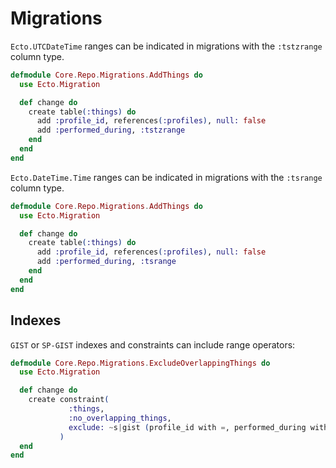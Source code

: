 # Migrations

`Ecto.UTCDateTime` ranges can be indicated in migrations with the `:tstzrange` column type.

```elixir
defmodule Core.Repo.Migrations.AddThings do
  use Ecto.Migration

  def change do
    create table(:things) do
      add :profile_id, references(:profiles), null: false
      add :performed_during, :tstzrange
    end
  end
end
```

`Ecto.DateTime.Time` ranges can be indicated in migrations with the `:tsrange` column type.

```elixir
defmodule Core.Repo.Migrations.AddThings do
  use Ecto.Migration

  def change do
    create table(:things) do
      add :profile_id, references(:profiles), null: false
      add :performed_during, :tsrange
    end
  end
end
```

## Indexes

`GIST` or `SP-GIST` indexes and constraints can include range operators:

```elixir
defmodule Core.Repo.Migrations.ExcludeOverlappingThings do
  use Ecto.Migration

  def change do
    create constraint(
             :things,
             :no_overlapping_things,
             exclude: ~s|gist (profile_id with =, performed_during with &&)|
           )
  end
end
```
